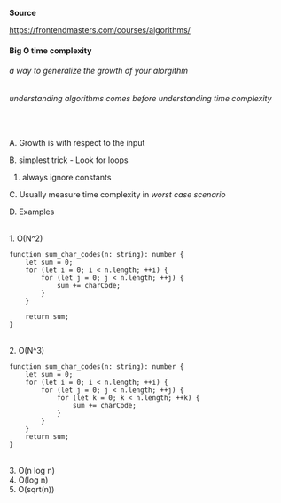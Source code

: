 **Source**

https://frontendmasters.com/courses/algorithms/
<p></p>

#### Big O time complexity
<H6>a way to generalize the growth of your alorgithm</H6>
<H6>understanding algorithms comes before understanding time complexity</H6>
<br>

A. Growth is with respect to the input

B. simplest trick - Look for loops
  1. always ignore constants

C. Usually measure time complexity in _worst case scenario_

D. Examples

<br>1. O(N^2)
  
```
function sum_char_codes(n: string): number {
    let sum = 0;
    for (let i = 0; i < n.length; ++i) {
        for (let j = 0; j < n.length; ++j) {
            sum += charCode;
        }
    }

    return sum;
}
```
<br>2. O(N^3)

```
function sum_char_codes(n: string): number {
    let sum = 0;
    for (let i = 0; i < n.length; ++i) {
        for (let j = 0; j < n.length; ++j) {
            for (let k = 0; k < n.length; ++k) {
                sum += charCode;
            }
        }
    }
    return sum;
}
```

<br>3. O(n log n)
<br>4. O(log n)
<br>5. O(sqrt(n))
